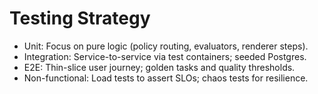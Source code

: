 # Testing Strategy

- Unit: Focus on pure logic (policy routing, evaluators, renderer steps).
- Integration: Service-to-service via test containers; seeded Postgres.
- E2E: Thin-slice user journey; golden tasks and quality thresholds.
- Non-functional: Load tests to assert SLOs; chaos tests for resilience.
